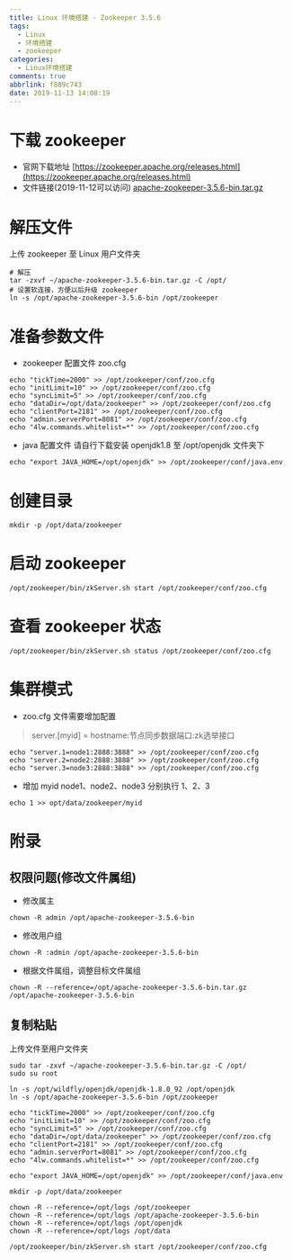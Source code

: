```yaml
---
title: Linux 环境搭建 - Zookeeper 3.5.6
tags:
  - Linux
  - 环境搭建
  - zookeeper
categories:
  - Linux环境搭建
comments: true
abbrlink: f889c743
date: 2019-11-13 14:08:19
---
```


# 下载 zookeeper
- 官网下载地址
[https://zookeeper.apache.org/releases.html](https://zookeeper.apache.org/releases.html)
- 文件链接(2019-11-12可以访问)
[apache-zookeeper-3.5.6-bin.tar.gz](https://mirrors.tuna.tsinghua.edu.cn/apache/zookeeper/stable/apache-zookeeper-3.5.6-bin.tar.gz)

<!-- more -->

# 解压文件
上传 zookeeper 至 Linux 用户文件夹
```
# 解压
tar -zxvf ~/apache-zookeeper-3.5.6-bin.tar.gz -C /opt/
# 设置软连接，方便以后升级 zookeeper
ln -s /opt/apache-zookeeper-3.5.6-bin /opt/zookeeper
```

# 准备参数文件
- zookeeper 配置文件
zoo.cfg
```
echo "tickTime=2000" >> /opt/zookeeper/conf/zoo.cfg
echo "initLimit=10" >> /opt/zookeeper/conf/zoo.cfg
echo "syncLimit=5" >> /opt/zookeeper/conf/zoo.cfg
echo "dataDir=/opt/data/zookeeper" >> /opt/zookeeper/conf/zoo.cfg
echo "clientPort=2181" >> /opt/zookeeper/conf/zoo.cfg
echo "admin.serverPort=8081" >> /opt/zookeeper/conf/zoo.cfg
echo "4lw.commands.whitelist=*" >> /opt/zookeeper/conf/zoo.cfg
```

- java 配置文件
请自行下载安装 openjdk1.8 至 /opt/openjdk 文件夹下
```
echo "export JAVA_HOME=/opt/openjdk" >> /opt/zookeeper/conf/java.env
```

# 创建目录
```
mkdir -p /opt/data/zookeeper
```

# 启动 zookeeper
```
/opt/zookeeper/bin/zkServer.sh start /opt/zookeeper/conf/zoo.cfg
```

# 查看 zookeeper 状态

```
/opt/zookeeper/bin/zkServer.sh status /opt/zookeeper/conf/zoo.cfg
```

# 集群模式
- zoo.cfg 文件需要增加配置
> server.[myid] = hostname:节点同步数据端口:zk选举接口
```
echo "server.1=node1:2888:3888" >> /opt/zookeeper/conf/zoo.cfg
echo "server.2=node2:2888:3888" >> /opt/zookeeper/conf/zoo.cfg
echo "server.3=node3:2888:3888" >> /opt/zookeeper/conf/zoo.cfg
```

- 增加 myid
node1、node2、node3 分别执行 1、2、3
```
echo 1 >> opt/data/zookeeper/myid
```

# 附录
## 权限问题(修改文件属组)
- 修改属主
```
chown -R admin /opt/apache-zookeeper-3.5.6-bin
```
- 修改用户组
```
chown -R :admin /opt/apache-zookeeper-3.5.6-bin
```
- 根据文件属组，调整目标文件属组
```
chown -R --reference=/opt/apache-zookeeper-3.5.6-bin.tar.gz /opt/apache-zookeeper-3.5.6-bin
```

## 复制粘贴
上传文件至用户文件夹
```
sudo tar -zxvf ~/apache-zookeeper-3.5.6-bin.tar.gz -C /opt/
sudo su root

ln -s /opt/wildfly/openjdk/openjdk-1.8.0_92 /opt/openjdk
ln -s /opt/apache-zookeeper-3.5.6-bin /opt/zookeeper

echo "tickTime=2000" >> /opt/zookeeper/conf/zoo.cfg
echo "initLimit=10" >> /opt/zookeeper/conf/zoo.cfg
echo "syncLimit=5" >> /opt/zookeeper/conf/zoo.cfg
echo "dataDir=/opt/data/zookeeper" >> /opt/zookeeper/conf/zoo.cfg
echo "clientPort=2181" >> /opt/zookeeper/conf/zoo.cfg
echo "admin.serverPort=8081" >> /opt/zookeeper/conf/zoo.cfg
echo "4lw.commands.whitelist=*" >> /opt/zookeeper/conf/zoo.cfg

echo "export JAVA_HOME=/opt/openjdk" >> /opt/zookeeper/conf/java.env

mkdir -p /opt/data/zookeeper

chown -R --reference=/opt/logs /opt/zookeeper
chown -R --reference=/opt/logs /opt/apache-zookeeper-3.5.6-bin
chown -R --reference=/opt/logs /opt/openjdk
chown -R --reference=/opt/logs /opt/data

/opt/zookeeper/bin/zkServer.sh start /opt/zookeeper/conf/zoo.cfg

```